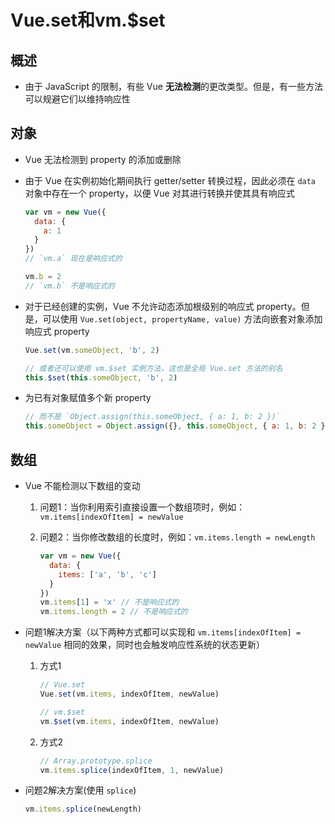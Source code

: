 # Vue.set和vm.\$set

## 概述

+ 由于 JavaScript 的限制，有些 Vue **无法检测**的更改类型。但是，有一些方法可以规避它们以维持响应性

## 对象

+ Vue 无法检测到 property 的添加或删除

+ 由于 Vue 在实例初始化期间执行 getter/setter 转换过程，因此必须在 `data` 对象中存在一个 property，以便 Vue 对其进行转换并使其具有响应式

  ```js
  var vm = new Vue({
    data: {
      a: 1
    }
  })
  // `vm.a` 现在是响应式的

  vm.b = 2
  // `vm.b` 不是响应式的
  ```

+ 对于已经创建的实例，Vue 不允许动态添加根级别的响应式 property。但是，可以使用 `Vue.set(object, propertyName, value)` 方法向嵌套对象添加响应式 property

  ```js
  Vue.set(vm.someObject, 'b', 2)

  // 或者还可以使用 vm.$set 实例方法，这也是全局 Vue.set 方法的别名
  this.$set(this.someObject, 'b', 2)
  ```

+ 为已有对象赋值多个新 property

  ```js
  // 而不是 `Object.assign(this.someObject, { a: 1, b: 2 })`
  this.someObject = Object.assign({}, this.someObject, { a: 1, b: 2 })
  ```

## 数组

+ Vue 不能检测以下数组的变动

    1. 问题1：当你利用索引直接设置一个数组项时，例如：`vm.items[indexOfItem] = newValue`

    2. 问题2：当你修改数组的长度时，例如：`vm.items.length = newLength`

        ```js
        var vm = new Vue({
          data: {
            items: ['a', 'b', 'c']
          }
        })
        vm.items[1] = 'x' // 不是响应式的
        vm.items.length = 2 // 不是响应式的
        ```

+ 问题1解决方案（以下两种方式都可以实现和 `vm.items[indexOfItem] = newValue` 相同的效果，同时也会触发响应性系统的状态更新）

    1. 方式1

        ```js
        // Vue.set
        Vue.set(vm.items, indexOfItem, newValue)

        // vm.$set
        vm.$set(vm.items, indexOfItem, newValue)

        ```

    2. 方式2

        ```js
        // Array.prototype.splice
        vm.items.splice(indexOfItem, 1, newValue)
        ```

+ 问题2解决方案(使用 `splice`)

  ```js
  vm.items.splice(newLength)
  ```

